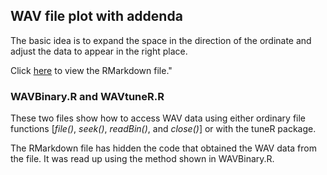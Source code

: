 ## WAV file plot with addenda

The basic idea is to expand the space in the direction of the ordinate and adjust the data to appear in the right place.

Click <a href="https://rawgit.com/edwcarney/Basic-R-Graphics/master/WAV_Plot/Wav_Loudness.html" target="_blank">here</a> to view the RMarkdown file."

### WAVBinary.R and WAVtuneR.R

These two files show how to access WAV data using either ordinary file functions [<i>file()</i>, <i>seek()</i>, <i>readBin()</i>, and <i>close()</i>] or with the tuneR package.

The RMarkdown file has hidden the code that obtained the WAV data from the file. It was read up using the method shown in WAVBinary.R.